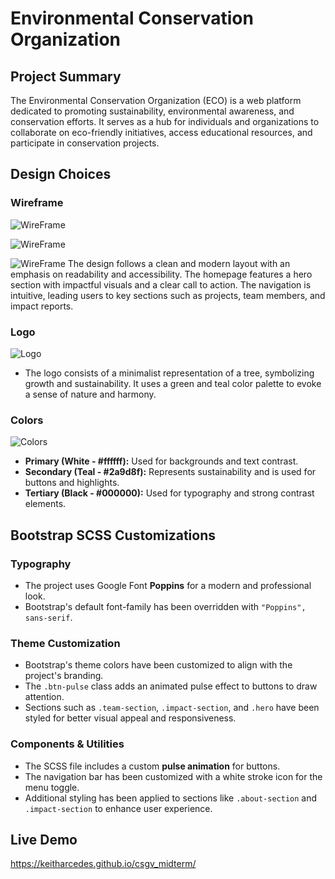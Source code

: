 # Environmental Conservation Organization

## Project Summary
The Environmental Conservation Organization (ECO) is a web platform dedicated to promoting sustainability, environmental awareness, and conservation efforts. It serves as a hub for individuals and organizations to collaborate on eco-friendly initiatives, access educational resources, and participate in conservation projects.

## Design Choices
### Wireframe
![WireFrame](assets/readme_img/home.jpg)

![WireFrame](assets/readme_img/about.jpg)

![WireFrame](assets/readme_img/contact.jpg)
The design follows a clean and modern layout with an emphasis on readability and accessibility. The homepage features a hero section with impactful visuals and a clear call to action. The navigation is intuitive, leading users to key sections such as projects, team members, and impact reports.

### Logo
![Logo](assets/readme_img/final_logo.png)

- The logo consists of a minimalist representation of a tree, symbolizing growth and sustainability. It uses a green and teal color palette to evoke a sense of nature and harmony.

### Colors
![Colors](assets/readme_img/CSGV.png)
- **Primary (White - #ffffff):** Used for backgrounds and text contrast.
- **Secondary (Teal - #2a9d8f):** Represents sustainability and is used for buttons and highlights.
- **Tertiary (Black - #000000):** Used for typography and strong contrast elements.

## Bootstrap SCSS Customizations
### Typography
- The project uses Google Font **Poppins** for a modern and professional look.
- Bootstrap's default font-family has been overridden with `"Poppins", sans-serif`.

### Theme Customization
- Bootstrap's theme colors have been customized to align with the project's branding.
- The `.btn-pulse` class adds an animated pulse effect to buttons to draw attention.
- Sections such as `.team-section`, `.impact-section`, and `.hero` have been styled for better visual appeal and responsiveness.

### Components & Utilities
- The SCSS file includes a custom **pulse animation** for buttons.
- The navigation bar has been customized with a white stroke icon for the menu toggle.
- Additional styling has been applied to sections like `.about-section` and `.impact-section` to enhance user experience.

## Live Demo
https://keitharcedes.github.io/csgv_midterm/

